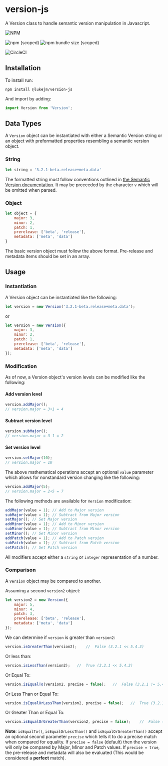 # version-js
A Version class to handle semantic version manipulation in Javascript.

![NPM](https://img.shields.io/npm/l/@lukejm/version-js.svg)
<!-- ![npm](https://img.shields.io/npm/dw/@lukejm/version-js.svg) -->
![npm (scoped)](https://img.shields.io/npm/v/@lukejm/version-js.svg)
![npm bundle size (scoped)](https://img.shields.io/bundlephobia/min/@lukejm/version-js.svg?label=minified%20size)
<!-- [![CircleCI](https://circleci.com/gh/lukejamesmorrison/version-js/tree/master.svg?style=svg)](https://circleci.com/gh/lukejamesmorrison/version-js/tree/master) -->
![CircleCI](https://img.shields.io/circleci/build/github/lukejamesmorrison/version-js/master.svg?token=1a15027984edabea745cbe4b3fb63de0c8ed48eb)

## Installation

To install run: 

```
npm install @lukejm/version-js
```

And import by adding:

```javascript
import Version from 'Version';
```


## Data Types

A `Version` object can be instantiated with either a Semantic Version string or an object with preformatted properties resembling a semantic version object.

### String
```javascript
let string = '3.2.1-beta.release+meta.data'
```

The formatted string must follow conventions outlined in [the Semantic Version documentation](https://semver.org). It may be preceeded by the character `v` which will be omitted when parsed.

### Object
```javascript
let object = {
    major: 3, 
    minor: 2, 
    patch: 1, 
    prerelease: ['beta', 'release'], 
    metadata: ['meta', 'data']
}
```

The basic version object must follow the above format. Pre-release and metadata items should be set in an array.

## Usage

### Instantiation

A Version object can be instantiated like the following:

```javascript
let version = new Version('3.2.1-beta.release+meta.data');
```

or

```javascript
let version = new Version({
    major: 3, 
    minor: 2, 
    patch: 1, 
    prerelease: ['beta', 'release'], 
    metadata: ['meta', 'data']
});
```

### Modification

As of now, a Version object's version levels can be modified like the following:

#### Add version level

```javascript
version.addMajor();
// version.major = 3+1 = 4
```

#### Subtract version level

```javascript
version.subMajor();
// version.major = 3-1 = 2
```

#### Set version level

```javascript
version.setMajor(10);
// version.major = 10
```

The above mathematical operations accept an optional `value` parameter which allows for nonstandard version changing like the following:

```javascript
version.addMajor(5);
// version.major = 2+5 = 7
```

The following methods are available for `Version` modification:

```javascript
addMajor(value = 1); // Add to Major version
subMajor(value = 1); // Subtract from Major version
setMajor(); // Set Major version
addMinor(value = 1); // Add to Minor version
subMinor(value = 1); // Subtract from Minor version
setMinor(); // Set Minor version
addPatch(value = 1); // Add to Patch version
subPatch(value = 1); // Subtract from Patch version
setPatch(); // Set Patch version
```

All modifiers accept either a `string` or `integer` representation of a number.

### Comparison

A `Version` object may be compared to another.

Assuming a second `version2` object:

```javascript
let version2 = new Version({
    major: 5, 
    minor: 4, 
    patch: 3, 
    prerelease: ['beta', 'release'], 
    metadata: ['meta', 'data']
});
```

We can determine if `version` is greater than `version2`:

```javascript
version.isGreaterThan(version2);    //	False (3.2.1 << 5.4.3)
```

Or less than:
```javascript
version.isLessThan(version2);   //	True (3.2.1 << 5.4.3)
```

Or Equal To:
```javascript
version.isEqualTo(version2, precise = false);   //	False (3.2.1 != 5.4.3)
```

Or Less Than or Equal To:
```javascript
version.isEqualOrLessThan(version2, precise = false);   //  True (3.2.1 << 5.4.3)
```

Or Greater Than or Equal To:
```javascript
version.isEqualOrGreaterThan(version2, precise = false);    //  False (3.2.1 << 5.4.3)
```

**Note**: `isEqualTo()`, `isEqualOrLessThan()` and `isEqualOrGreaterThan()` accept an optional second parameter `precise` which tells it to do a precise match when compared for equality.  If `precise = false` (default) then the version will only be compared by Major, Minor and Patch values.  If `precise = true`, the pre-release and metadata will also be evaluated (This would be considered a **perfect** match).
